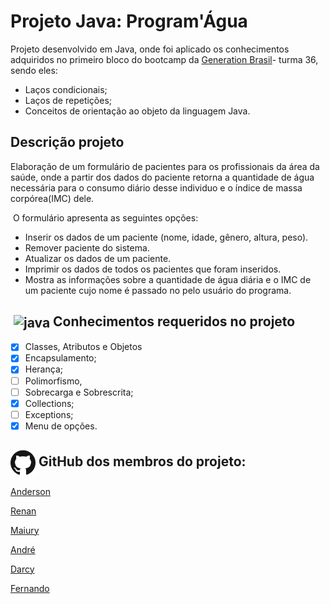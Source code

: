 # Projeto Java: Program'Água

Projeto desenvolvido em Java, onde foi aplicado os conhecimentos adquiridos no primeiro bloco do bootcamp da [Generation Brasil](https://brazil.generation.org/)- turma 36, sendo eles:
+ Laços condicionais;
+ Laços de repetições;
+ Conceitos de orientação ao objeto da linguagem Java.

## Descrição projeto

Elaboração de um formulário de pacientes para os profissionais da área da saúde, onde a partir dos dados do paciente retorna a quantidade de água necessária para o consumo diário desse individuo e o índice de massa corpórea(IMC) dele.

 O formulário apresenta as seguintes opções:
+ Inserir os dados de um paciente (nome, idade, gênero, altura, peso).
+ Remover paciente do sistema.
+ Atualizar os dados de um paciente.
+ Imprimir os dados de todos os pacientes que foram inseridos.
+ Mostra as informações sobre a quantidade de água diária e o IMC de um paciente cujo nome é passado no pelo usuário do programa.

##  <img align="center" alt="java" height="40" src="https://cdn-icons.flaticon.com/png/512/3291/premium/3291669.png?token=exp=1635039023~hmac=2dca3f6b51afeb1c8bbdac257af211df" /> Conhecimentos requeridos no projeto

- [x] Classes, Atributos e Objetos
- [x] Encapsulamento;
- [x] Herança;
- [ ] Polimorfismo, 
- [ ] Sobrecarga e Sobrescrita;
- [x] Collections;
- [ ] Exceptions;
- [x] Menu de opções.

## <img align="center" alt="GitHub" height="40px" src="https://raw.githubusercontent.com/github/explore/78df643247d429f6cc873026c0622819ad797942/topics/github/github.png" /> GitHub dos membros do projeto:

[Anderson](https://github.com/Andherline)

[Renan](https://github.com/RenanMoreira92)

[Maiury](https://github.com/maiurysousa)

[André](https://github.com/Dehzxg)

[Darcy](https://github.com/DarcyOliveira)

[Fernando](https://github.com/FernandoFCardoso)
